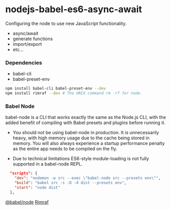 # nodejs-babel-es6-async-await

Configuring the node to use new JavaScript functionality.

- async/await
- generate functions
- import/export
- etc...

### Dependencies
- babel-cli
- babel-preset-env

```bash
npm install babel-cli babel-preset-env --dev
npm install rimraf --dev # The UNIX command rm -rf for node.
```

### Babel Node

babel-node is a CLI that works exactly the same as the Node.js CLI, with the added benefit of compiling with Babel presets and plugins before running it.

- You should not be using babel-node in production. It is unnecessarily heavy, with high memory usage due to the cache being stored in memory. You will also always experience a startup performance penalty as the entire app needs to be compiled on the fly.

- Due to technical limitations ES6-style module-loading is not fully supported in a babel-node REPL.

```json
  "scripts": {
    "dev": "nodemon -w src --exec \"babel-node src --presets env\"",
    "build": "babel src -s -D -d dist --presets env",
    "start": "node dist"
  },
```


[@babel/node](https://babeljs.io/docs/en/babel-node)
[Rimraf](https://www.npmjs.com/package/rimraf)
